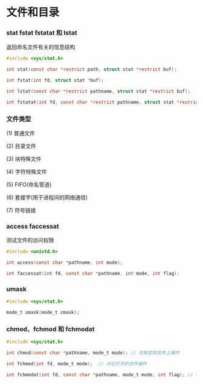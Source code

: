 # 文件和目录

### stat fstat fstatat 和 lstat

返回命名文件有关的信息结构

``` c
#include <sys/stat.h>

int stat(const char *restrict path, struct stat *restrict buf);

int fstat(int fd, struct stat *buf);

int lstat(const char *restrict pathname, struct stat *restrict buf);

int fstatat(int fd, const char *restrict pathname, struct stat *restrict buf, int flag);

```

### 文件类型

(1) 普通文件

(2) 目录文件

(3) 块特殊文件

(4) 字符特殊文件

(5) FIFO(命名管道)

(6) 套接字(用于进程间的网络通信)

(7) 符号链接

### access faccessat

测试文件的访问权限

``` c
#include <unistd.h>

int access(const char *pathname, int mode);

int faccessat(int fd, const char *pathname, int mode, int flag);

```

### umask

``` c
#include <sys/stat.h>

mode_t umask(mode_t cmask);
```

### chmod、fchmod 和 fchmodat

``` c
#include <sys/stat.h>

int chmod(const char *pathname, mode_t mode); // 在制定的文件上操作

int fchmod(int fd, mode_t mode);  // 对已打开的文件操作

int fchmodat(int fd, const char *pathname, mode_t mode, int flag); // 相对路径

```

### 

